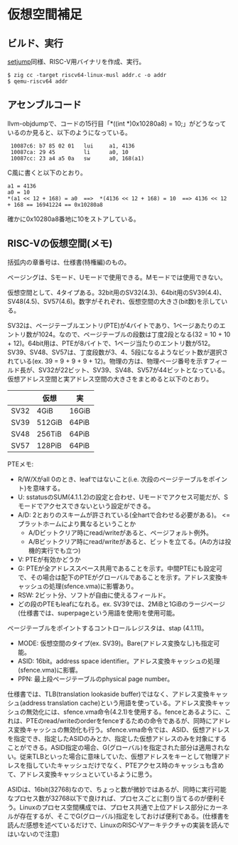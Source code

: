# 仮想空間補足

## ビルド、実行

[setjump](https://github.com/oda-g/OS-blog/tree/main/setjmp)同様、RISC-V用バイナリを作成、実行。

```
$ zig cc -target riscv64-linux-musl addr.c -o addr
$ qemu-riscv64 addr
```

## アセンブルコード

llvm-objdumpで、コードの15行目「*((int *)0x10280a8) = 10;」がどうなっているのか見ると、以下のようになっている。

```
 10087c6: b7 85 02 01   lui     a1, 4136
 10087ca: 29 45         li      a0, 10
 10087cc: 23 a4 a5 0a   sw      a0, 168(a1)
```

C風に書くと以下のとおり。
```
a1 = 4136
a0 = 10
*(a1 << 12 + 168) = a0  ==>  *(4136 << 12 + 168) = 10  ==> 4136 << 12 + 168 == 16941224 == 0x10280a8
```

確かに0x10280a8番地に10をストアしている。

## RISC-Vの仮想空間(メモ)

括弧内の章番号は、仕様書(特権編)のもの。

ページングは、Sモード、Uモードで使用できる。Mモードでは使用できない。

仮想空間として、4タイプある。32bit用のSV32(4.3)、64bit用のSV39(4.4)、SV48(4.5)、SV57(4.6)。数字がそれぞれ、仮想空間の大きさ(bit数)を示している。

SV32は、ページテーブルエントリ(PTE)が4バイトであり、1ページあたりのエントリ数が1024。なので、ページテーブルの段数は丁度2段となる(32 = 10 + 10 + 12)。64bit用は、PTEが8バイトで、1ページ当たりのエントリ数が512。SV39、SV48、SV57は、丁度段数が3、4、5段になるようなビット数が選択されている(ex. 39 = 9 + 9 + 9 + 12)。物理の方は、物理ページ番号を示すフィールド長が、SV32が22ビット、SV39、SV48、SV57が44ビットとなっている。仮想アドレス空間と実アドレス空間の大きさをまとめると以下のとおり。

| |仮想|実|
|--|--|--|
|SV32|4GiB|16GiB|
|SV39|512GiB|64PiB|
|SV48|256TiB|64PiB|
|SV57|128PiB|64PiB|

PTEメモ:
- R/W/Xがall 0のとき、leafではないこと(i.e. 次段のページテーブルをポイント)を意味する。
- U: sstatusのSUM(4.1.1.2)の設定と合わせ、Uモードでアクセス可能だが、Sモードでアクセスできないという設定ができる。
- A/D: 2とおりのスキームが許されている(全hartで合わせる必要がある)。 <= プラットホームにより異なるということか
  - A/Dビットクリア時にread/writeがあると、ページフォルト例外。
  - A/Bビットクリア時にread/writeがあると、ビットを立てる。(Aの方は投機的実行でも立つ)
- V: PTEが有効かどうか
- G: PTEが全アドレススペース共用であることを示す。中間PTEにも設定可で、その場合は配下のPTEがグローバルであることを示す。アドレス変換キャッシュの処理(sfence.vma)に影響あり。
- RSW: 2ビット分、ソフトが自由に使えるフィールド。
- どの段のPTEもleafになれる。ex. SV39では、2MiBと1GiBのラージページ(仕様書では、superpageという用語を使用)を使用可能。

ページテーブルをポイントするコントロールレジスタは、stap (4.1.11)。
- MODE: 仮想空間のタイプ(ex. SV39)。Bare(アドレス変換なし)も指定可能。
- ASID: 16bit。address space identifier。アドレス変換キャッシュの処理(sfence.vma)に影響。
- PPN: 最上段ページテーブルのphysical page number。

仕様書では、TLB(translation lookaside buffer)ではなく、アドレス変換キャッシュ(address translation cache)という用語を使っている。アドレス変換キャッシュの無効化には、sfence.vma命令(4.2.1)を使用する。fenceとあるように、これは、PTEのread/writeのorderをfenceするための命令であるが、同時にアドレス変換キャッシュの無効化も行う。sfence.vma命令では、ASID、仮想アドレスを指定でき、指定したASIDのみとか、指定した仮想アドレスのみを対象にすることができる。ASID指定の場合、G(グローバル)を指定された部分は適用されない。従来TLBといった場合に意味していた、仮想アドレスをキーとして物理アドレスを指していたキャッシュだけでなく、PTEアクセス時のキャッシュも含めて、アドレス変換キャッシュといているように思う。

ASIDは、16bit(32768)なので、ちょっと数が微妙ではあるが、同時に実行可能なプロセス数が32768以下で良ければ、プロセスごとに割り当てるのが便利そう。Linuxのプロセス空間構成では、プロセス共通で上位アドレス部分にカーネルが存在するが、そこでG(グローバル)指定をしておけば便利である。(仕様書を読んだ感想を述べているだけで、LinuxのRISC-Vアーキテクチャの実装を読んではいないので注意)

